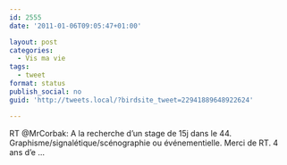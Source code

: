 ```yaml
---
id: 2555
date: '2011-01-06T09:05:47+01:00'

layout: post
categories:
  - Vis ma vie
tags:
  - tweet
format: status
publish_social: no
guid: 'http://tweets.local/?birdsite_tweet=22941889648922624'

---
```


RT @MrCorbak: A la recherche d’un stage de 15j dans le 44. Graphisme/signalétique/scénographie ou événementielle. Merci de RT. 4 ans d’e …